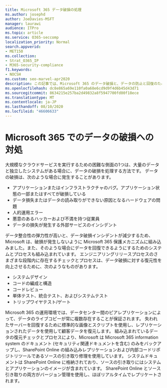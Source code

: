 ```yaml
---
title: Microsoft 365 データ破損の処理
ms.author: josephd
author: JoeDavies-MSFT
manager: laurawi
audience: ITPro
ms.topic: article
ms.service: O365-seccomp
localization_priority: Normal
search.appverid:
- MET150
ms.collection:
- Strat_O365_IP
- M365-security-compliance
f1.keywords:
- NOCSH
ms.custom: seo-marvel-apr2020
description: この記事では、Microsoft 365 のデータ破損と、データの防止と回復のために Microsoft によって行われた作業について説明します。
ms.openlocfilehash: dc8e865a69e110fa0a68e6cd9d9f4d6b45d43d71
ms.sourcegitcommit: 8634215e257ba2d49832a8f5947700fd00f18ece
ms.translationtype: MT
ms.contentlocale: ja-JP
ms.lasthandoff: 08/10/2020
ms.locfileid: "46606633"
---
```

# <a name="dealing-with-data-corruption-in-microsoft-365"></a>Microsoft 365 でのデータの破損への対処

大規模なクラウドサービスを実行するための困難な側面の1つは、大量のデータと独立したシステムがある場合に、データの破損を処理する方法です。 データの破損は、次のような場合に発生することがあります。

- アプリケーションまたはインフラストラクチャのバグ。アプリケーション状態の一部またはすべてが破損している
- データ損失またはデータの読み取りができない原因となるハードウェアの問題
- 人的運用エラー
- 悪意のあるハッカーおよび不満を持つ従業員
- データの損失が発生する外部サービスのインシデント

データ整合性の弾力性が高いと、データ破損インシデントが減少するため、Microsoft は、破損が発生しないように Microsoft 365 保護メカニズムに組み込みました。また、そのような場合にデータを回復できるようにするためのシステムとプロセスも組み込まれています。 エンジニアリングリリースプロセスのさまざまな段階内に存在するチェックとプロセスは、データ破損に対する復元性を向上させるために、次のようなものがあります。

- システムデザイン
- コードの編成と構造
- コードレビュー
- 単体テスト、統合テスト、およびシステムテスト
- トリップワイヤテスト/ゲート

Microsoft 365 の運用環境では、データセンター間のピアレプリケーションによって、データのライブコピーが常に複数存在することが保証されます。 失われたサーバーを回復するために標準的な画像とスクリプトを使用し、レプリケーションされたデータを使用して顧客データを復元します。 組み込まれているデータの復元チェックとプロセスにより、Microsoft は Microsoft 365 information system のドキュメント (セキュリティ関連ドキュメントを含む) のみをバックアップし、SharePoint Online の組み込みレプリケーションおよび内部コードリポジトリツールであるソースの引き取り修理を使用しています。 システムドキュメントは SharePoint Online に格納されており、ソースの引き取りにはシステムとアプリケーションのイメージが含まれています。 SharePoint Online とソース引き取りの両方がバージョン管理を使用し、ほぼリアルタイムでレプリケートされます。
